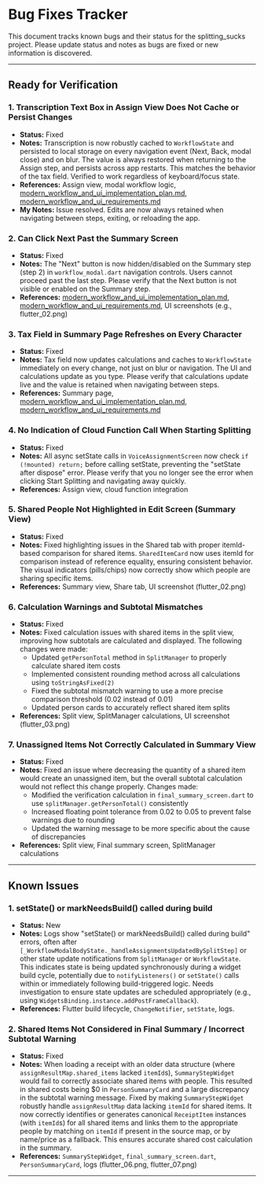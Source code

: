 # Bug Fixes Tracker

This document tracks known bugs and their status for the splitting_sucks project. Please update status and notes as bugs are fixed or new information is discovered.

---

## Ready for Verification

### 1. Transcription Text Box in Assign View Does Not Cache or Persist Changes
- **Status:** Fixed
- **Notes:** Transcription is now robustly cached to `WorkflowState` and persisted to local storage on every navigation event (Next, Back, modal close) and on blur. The value is always restored when returning to the Assign step, and persists across app restarts. This matches the behavior of the tax field. Verified to work regardless of keyboard/focus state.
- **References:** Assign view, modal workflow logic, [modern_workflow_and_ui_implementation_plan.md](modern_workflow_and_ui_implementation_plan.md), [modern_workflow_and_ui_requirements.md](modern_workflow_and_ui_requirements.md)
- **My Notes:** Issue resolved. Edits are now always retained when navigating between steps, exiting, or reloading the app.

### 2. Can Click Next Past the Summary Screen
- **Status:** Fixed
- **Notes:** The "Next" button is now hidden/disabled on the Summary step (step 2) in `workflow_modal.dart` navigation controls. Users cannot proceed past the last step. Please verify that the Next button is not visible or enabled on the Summary step.
- **References:** [modern_workflow_and_ui_implementation_plan.md](modern_workflow_and_ui_implementation_plan.md), [modern_workflow_and_ui_requirements.md](modern_workflow_and_ui_requirements.md), UI screenshots (e.g., flutter_02.png)

### 3. Tax Field in Summary Page Refreshes on Every Character
- **Status:** Fixed
- **Notes:** Tax field now updates calculations and caches to `WorkflowState` immediately on every change, not just on blur or navigation. The UI and calculations update as you type. Please verify that calculations update live and the value is retained when navigating between steps.
- **References:** Summary page, [modern_workflow_and_ui_implementation_plan.md](modern_workflow_and_ui_implementation_plan.md), [modern_workflow_and_ui_requirements.md](modern_workflow_and_ui_requirements.md)

### 4. No Indication of Cloud Function Call When Starting Splitting
- **Status:** Fixed
- **Notes:** All async setState calls in `VoiceAssignmentScreen` now check `if (!mounted) return;` before calling setState, preventing the "setState after dispose" error. Please verify that you no longer see the error when clicking Start Splitting and navigating away quickly.
- **References:** Assign view, cloud function integration

### 5. Shared People Not Highlighted in Edit Screen (Summary View)
- **Status:** Fixed
- **Notes:** Fixed highlighting issues in the Shared tab with proper itemId-based comparison for shared items. `SharedItemCard` now uses itemId for comparison instead of reference equality, ensuring consistent behavior. The visual indicators (pills/chips) now correctly show which people are sharing specific items.
- **References:** Summary view, Share tab, UI screenshot (flutter_02.png)

### 6. Calculation Warnings and Subtotal Mismatches
- **Status:** Fixed
- **Notes:** Fixed calculation issues with shared items in the split view, improving how subtotals are calculated and displayed. The following changes were made:
  - Updated `getPersonTotal` method in `SplitManager` to properly calculate shared item costs
  - Implemented consistent rounding method across all calculations using `toStringAsFixed(2)` 
  - Fixed the subtotal mismatch warning to use a more precise comparison threshold (0.02 instead of 0.01)
  - Updated person cards to accurately reflect shared item splits
- **References:** Split view, SplitManager calculations, UI screenshot (flutter_03.png)

### 7. Unassigned Items Not Correctly Calculated in Summary View
- **Status:** Fixed
- **Notes:** Fixed an issue where decreasing the quantity of a shared item would create an unassigned item, but the overall subtotal calculation would not reflect this change properly. Changes made:
  - Modified the verification calculation in `final_summary_screen.dart` to use `splitManager.getPersonTotal()` consistently
  - Increased floating point tolerance from 0.02 to 0.05 to prevent false warnings due to rounding
  - Updated the warning message to be more specific about the cause of discrepancies
- **References:** Split view, Final summary screen, SplitManager calculations

---

## Known Issues

### 1. setState() or markNeedsBuild() called during build
- **Status:** New
- **Notes:** Logs show "setState() or markNeedsBuild() called during build" errors, often after `[_WorkflowModalBodyState._handleAssignmentsUpdatedBySplitStep]` or other state update notifications from `SplitManager` or `WorkflowState`. This indicates state is being updated synchronously during a widget build cycle, potentially due to `notifyListeners()` or `setState()` calls within or immediately following build-triggered logic. Needs investigation to ensure state updates are scheduled appropriately (e.g., using `WidgetsBinding.instance.addPostFrameCallback`).
- **References:** Flutter build lifecycle, `ChangeNotifier`, `setState`, logs.

### 2. Shared Items Not Considered in Final Summary / Incorrect Subtotal Warning
- **Status:** Fixed
- **Notes:** When loading a receipt with an older data structure (where `assignResultMap.shared_items` lacked `itemId`s), `SummaryStepWidget` would fail to correctly associate shared items with people. This resulted in shared costs being $0 in `PersonSummaryCard` and a large discrepancy in the subtotal warning message. Fixed by making `SummaryStepWidget` robustly handle `assignResultMap` data lacking `itemId` for shared items. It now correctly identifies or generates canonical `ReceiptItem` instances (with `itemId`s) for all shared items and links them to the appropriate people by matching on `itemId` if present in the source map, or by name/price as a fallback. This ensures accurate shared cost calculation in the summary.
- **References:** `SummaryStepWidget`, `final_summary_screen.dart`, `PersonSummaryCard`, logs (flutter_06.png, flutter_07.png)

--- 